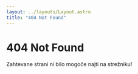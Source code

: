 ```yaml
---
layout: ../layouts/Layout.astro
title: "404 Not Found"
---
```


# 404 Not Found

Zahtevane strani ni bilo mogoče najti na strežniku!